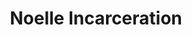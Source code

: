 ---
title: Noelle Incarceration
categories: ['incarceration']
contributors: terri and noelle
excerpt: >
    "Picture a 20 year old walking through the jail’s gate, with a blank look on her face. As she's walking toward the infirmary for intake, she looks up at a clock and sees that the hands just keep spinning, moving time."
images:
    - noelle-incarceration-1-web.jpg
    - noelle-incarceration-2-web.jpg
featured: true
featured_order: 10
---